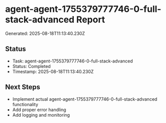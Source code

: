 # agent-agent-1755379777746-0-full-stack-advanced Report

Generated: 2025-08-18T11:13:40.230Z

## Status
- Task: agent-agent-1755379777746-0-full-stack-advanced
- Status: Completed
- Timestamp: 2025-08-18T11:13:40.230Z

## Next Steps
- Implement actual agent-agent-1755379777746-0-full-stack-advanced functionality
- Add proper error handling
- Add logging and monitoring
